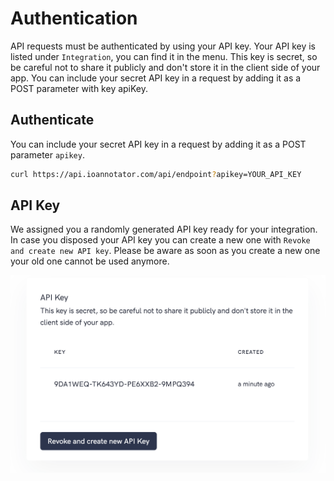 # Authentication

API requests must be authenticated by using your API key. Your API key is listed under `Integration`, you can find it in the menu. This key is secret, so be careful not to share it publicly and don't store it in the client side of your app. You can include your secret API key in a request by adding it as a POST parameter with key apiKey.

## Authenticate

You can include your secret API key in a request by adding it as a POST parameter `apikey`.

```bash
curl https://api.ioannotator.com/api/endpoint?apikey=YOUR_API_KEY
```

## API Key

We assigned you a randomly generated API key ready for your integration. In case you disposed your API key you can create a new one with `Revoke and create new API key`. Please be aware as soon as you create a new one your old one cannot be used anymore.

![datasets](../.gitbook/assets/api-key3.png)

